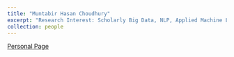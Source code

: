 ```yaml
---
title: "Muntabir Hasan Choudhury"
excerpt: "Research Interest: Scholarly Big Data, NLP, Applied Machine Learning<br/><img src='/images/muntabir_choudhury.png'>"
collection: people
---
```

<a href="https://www.cs.odu.edu/~mchoudhury/">Personal Page</a>